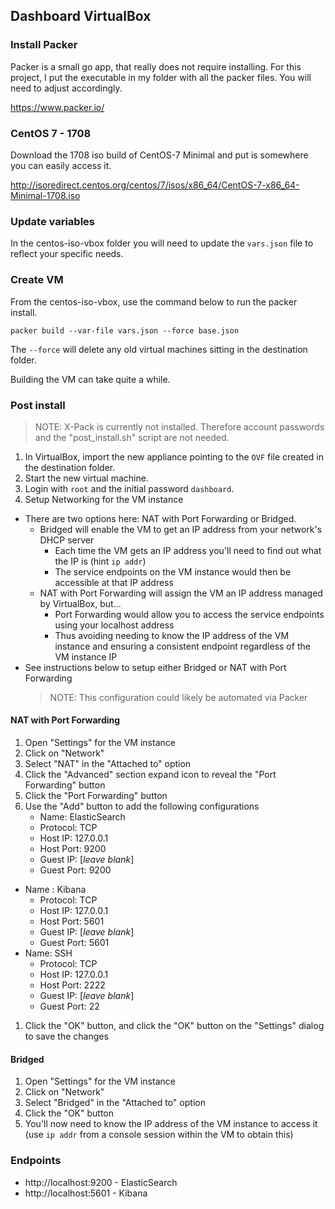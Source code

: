 ## Dashboard VirtualBox

### Install Packer
Packer is a small go app, that really does not require installing. For this project, I put the executable in my folder with all the packer files. You will need to adjust accordingly.

https://www.packer.io/

### CentOS 7 - 1708
Download the 1708 iso build of CentOS-7 Minimal and put is somewhere you can easily access it.

http://isoredirect.centos.org/centos/7/isos/x86_64/CentOS-7-x86_64-Minimal-1708.iso

### Update variables
In the centos-iso-vbox folder you will need to update the `vars.json` file to reflect your specific needs.

### Create VM
From the centos-iso-vbox, use the command below to run the packer install.
```
packer build --var-file vars.json --force base.json
```
The `--force` will delete any old virtual machines sitting in the destination folder.

Building the VM can take quite a while.

### Post install

> NOTE: X-Pack is currently not installed. Therefore account passwords and the "post_install.sh" script are not needed.

1. In VirtualBox, import the new appliance pointing to the `OVF` file created in the destination folder.
1. Start the new virtual machine.
1. Login with `root` and the initial password `dashboard`.
1. Setup Networking for the VM instance
  - There are two options here: NAT with Port Forwarding or Bridged.
    - Bridged will enable the VM to get an IP address from your network's DHCP server
      - Each time the VM gets an IP address you'll need to find out what the IP is (hint `ip addr`)
      - The service endpoints on the VM instance would then be accessible at that IP address
    - NAT with Port Forwarding will assign the VM an IP address managed by VirtualBox, but...
      - Port Forwarding would allow you to access the service endpoints using your localhost address
      - Thus avoiding needing to know the IP address of the VM instance and ensuring a consistent endpoint regardless of the VM instance IP
  - See instructions below to setup either Bridged or NAT with Port Forwarding
    > NOTE: This configuration could likely be automated via Packer

#### NAT with Port Forwarding

1. Open "Settings" for the VM instance
1. Click on "Network"
1. Select "NAT" in the "Attached to" option
1. Click the "Advanced" section expand icon to reveal the "Port Forwarding" button
1. Click the "Port Forwarding" button
1. Use the "Add" button to add the following configurations
   - Name: ElasticSearch
    - Protocol: TCP
    - Host IP: 127.0.0.1
    - Host Port: 9200
    - Guest IP: [_leave blank_]
    - Guest Port: 9200
  - Name : Kibana
    - Protocol: TCP
    - Host IP: 127.0.0.1
    - Host Port: 5601
    - Guest IP: [_leave blank_]
    - Guest Port: 5601
  - Name: SSH
    - Protocol: TCP
    - Host IP: 127.0.0.1
    - Host Port: 2222
    - Guest IP: [_leave blank_]
    - Guest Port: 22
1. Click the "OK" button, and click the "OK" button on the "Settings" dialog to save the changes

#### Bridged

1. Open "Settings" for the VM instance
1. Click on "Network"
1. Select "Bridged" in the "Attached to" option
1. Click the "OK" button
1. You'll now need to know the IP address of the VM instance to access it (use `ip addr` from a console session within the VM to obtain this)

### Endpoints

- http://localhost:9200 - ElasticSearch
- http://localhost:5601 - Kibana

